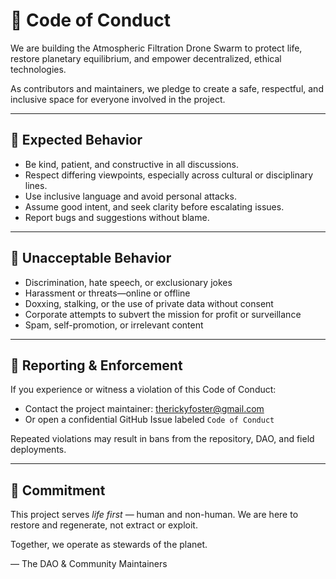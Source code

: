 # 🌱 Code of Conduct

We are building the Atmospheric Filtration Drone Swarm to protect life, restore planetary equilibrium, and empower decentralized, ethical technologies.

As contributors and maintainers, we pledge to create a safe, respectful, and inclusive space for everyone involved in the project.

---

## 👥 Expected Behavior

- Be kind, patient, and constructive in all discussions.
- Respect differing viewpoints, especially across cultural or disciplinary lines.
- Use inclusive language and avoid personal attacks.
- Assume good intent, and seek clarity before escalating issues.
- Report bugs and suggestions without blame.

---

## 🚫 Unacceptable Behavior

- Discrimination, hate speech, or exclusionary jokes
- Harassment or threats—online or offline
- Doxxing, stalking, or the use of private data without consent
- Corporate attempts to subvert the mission for profit or surveillance
- Spam, self-promotion, or irrelevant content

---

## 🚨 Reporting & Enforcement

If you experience or witness a violation of this Code of Conduct:

- Contact the project maintainer: [therickyfoster@gmail.com](mailto:therickyfoster@gmail.com)
- Or open a confidential GitHub Issue labeled `Code of Conduct`

Repeated violations may result in bans from the repository, DAO, and field deployments.

---

## 🤍 Commitment

This project serves *life first* — human and non-human. We are here to restore and regenerate, not extract or exploit.

Together, we operate as stewards of the planet.

— The DAO & Community Maintainers
